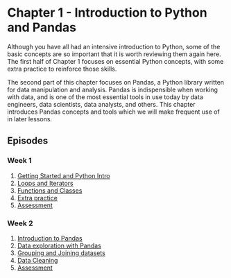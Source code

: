 # Chapter 1 - Introduction to Python and Pandas

Although you have all had an intensive introduction to Python, some of the basic concepts are so important that it is worth reviewing them again here. The first half of Chapter 1 focuses on essential Python concepts, with some extra practice to reinforce those skills.

The second part of this chapter focuses on Pandas, a Python library written for data manipulation and analysis. Pandas is indispensible when working with data, and is one of the most essential tools in use today by data engineers, data scientists, data analysts, and others. This chapter introduces Pandas concepts and tools which we will make frequent use of in later lessons.

## Episodes
### Week 1
1. [Getting Started and Python Intro](ep1/)
1. [Loops and Iterators](ep2/)
1. [Functions and Classes](ep3/)
1. [Extra practice](ep4/)
1. [Assessment](ep5/)

### Week 2
1. [Introduction to Pandas](ep6/)
1. [Data exploration with Pandas](ep7/)
1. [Grouping and Joining datasets](ep8/)
1. [Data Cleaning](ep9/)
1. [Assessment](ep10/)